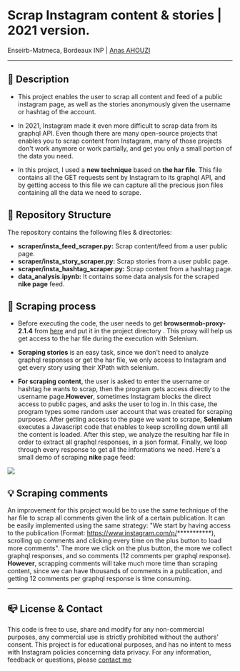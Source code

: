 # Scrap Instagram content & stories | 2021 version.
Enseirb-Matmeca, Bordeaux INP | [Anas AHOUZI](https://www.linkedin.com/in/anas-ahouzi-6aab0b155/)
***

## :monocle_face: Description
- This project enables the user to scrap all content and feed of a public instagram page, as well as the stories anonymously given the username
 or hashtag of the account.</br>

- In 2021, Instagram made it even more difficult to scrap data from its graphql API. Even though there are many open-source projects that enables you to
 scrap content from Instagram, many of those projects don't work anymore or work partially, and get you only a small portion of the data you need.
 
- In this project, I used a **new technique** based on **the har file**. This file contains all the GET requests sent by Instagram to its graphql API,
and by getting access to this file we can capture all the precious json files containing all the data we need to scrape.


## :rocket: Repository Structure
The repository contains the following files & directories:
- **scraper/insta_feed_scraper.py:** Scrap content/feed from a user public page.
- **scraper/insta_story_scraper.py:** Scrap stories from a user public page.
- **scraper/insta_hashtag_scraper.py:** Scrap content from a hashtag page.
- **data_analysis.ipynb:** It contains some data analysis for the scraped **nike page** feed.

## :scroll: Scraping process

- Before executing the code, the user needs to get **browsermob-proxy-2.1.4** from [here](https://bmp.lightbody.net/) and put it in the project directory
. This proxy will help us get access to the har file during the execution with Selenium.

- **Scraping stories** is an easy task, since we don't need to analyze graphql responses or get the har file, we only access to Instagram and get every story using
their XPath with selenium.

- **For scraping content**, the user is asked to enter the username or hashtag he wants to scrap, then the program gets access
directly to the username page.**However**, sometimes Instagram blocks the direct access to public pages, and asks the user to log in. In this case, the program types
some random user account that was created for scraping purposes. After getting access to the page we want to scrape, **Selenium** executes a Javascript
code that enables to keep scrolling down until all the content is loaded. After this step, we analyze the resulting har file in order to extract all
graphql responses, in a json format. Finally, we loop through every response to get all the informations we need. Here's a small demo of scraping
 **nike** page feed:
 

![](https://j.gifs.com/k8YDNX.gif)


## :bulb: Scraping comments
An improvement for this project would be to use the same technique of the har file to scrap all comments given the link of a certain publication. It can be easily
implemented using the same strategy: "We start by having access to the publication (Format: https://www.instagram.com/p/***********), scrolling up comments and
clicking every time on the plus button to load more comments". The more we click on the plus button, the more we collect graphql responses,
and so comments (12 comments per graphql response). **However**, scrapping comments will take much more time than scraping content, since we can have thousands
of comments in a publication, and getting 12 comments per graphql response is time consuming.


---
## :mailbox_closed: License & Contact
This code is free to use, share and modify for any non-commercial purposes, any commercial use is strictly prohibited without the authors' consent.
This project is for educational purposes, and has no intent to mess with Instagram policies concerning data privacy.
For any information, feedback or questions, please [contact me][anas-email]










[anas-email]: mailto:ahouzi2000@hotmail.fr